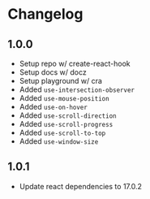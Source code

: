 # Changelog

## 1.0.0

- Setup repo w/ create-react-hook
- Setup docs w/ docz
- Setup playground w/ cra
- Added `use-intersection-observer`
- Added `use-mouse-position`
- Added `use-on-hover`
- Added `use-scroll-direction`
- Added `use-scroll-progress`
- Added `use-scroll-to-top`
- Added `use-window-size`

## 1.0.1

- Update react dependencies to 17.0.2
